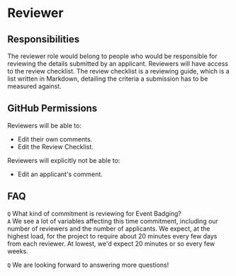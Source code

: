 # Reviewer

## Responsibilities

The reviewer role would belong to people who would be responsible for reviewing the details submitted by an applicant. Reviewers will have access to the review checklist. The review checklist is a reviewing guide, which is a list written in Markdown, detailing the criteria a submission has to be measured against.

## GitHub Permissions

Reviewers will be able to:

* Edit their own comments.
* Edit the Review Checklist.

Reviewers will explicitly not be able to:

* Edit an applicant's comment.

## FAQ

`Q` What kind of commitment is reviewing for Event Badging?  
`A` We see a lot of variables affecting this time commitment, including our number of reviewers and the number of applicants. We expect, at the highest load, for the project to require about 20 minutes every few days from each reviewer. At lowest, we'd expect 20 minutes or so every few weeks.

`Q` We are looking forward to answering more questions!

